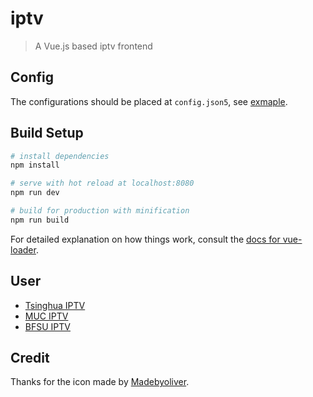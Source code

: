 # iptv

> A Vue.js based iptv frontend

## Config

The configurations should be placed at `config.json5`, see [exmaple](config.example.json5).

## Build Setup

``` bash
# install dependencies
npm install

# serve with hot reload at localhost:8080
npm run dev

# build for production with minification
npm run build
```

For detailed explanation on how things work, consult the [docs for vue-loader](http://vuejs.github.io/vue-loader).

## User

* [Tsinghua IPTV](https://iptv.tsinghua.edu.cn/)
* [MUC IPTV](https://iptv.muc.edu.cn/)
* [BFSU IPTV](https://tv.bfsu.edu.cn/bfsu/)

## Credit

Thanks for the icon made by [Madebyoliver](http://www.flaticon.com/authors/madebyoliver).
